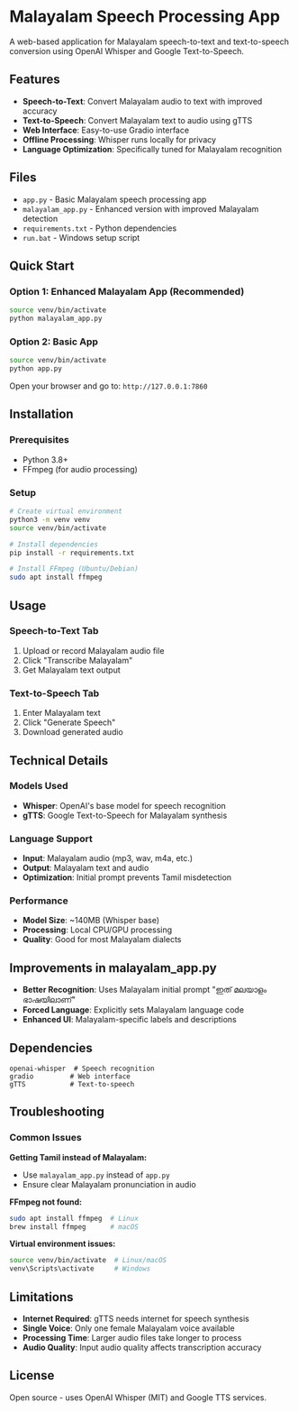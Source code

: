 # Malayalam Speech Processing App

A web-based application for Malayalam speech-to-text and text-to-speech conversion using OpenAI Whisper and Google Text-to-Speech.

## Features

- **Speech-to-Text**: Convert Malayalam audio to text with improved accuracy
- **Text-to-Speech**: Convert Malayalam text to audio using gTTS
- **Web Interface**: Easy-to-use Gradio interface
- **Offline Processing**: Whisper runs locally for privacy
- **Language Optimization**: Specifically tuned for Malayalam recognition

## Files

- `app.py` - Basic Malayalam speech processing app
- `malayalam_app.py` - Enhanced version with improved Malayalam detection
- `requirements.txt` - Python dependencies
- `run.bat` - Windows setup script

## Quick Start

### Option 1: Enhanced Malayalam App (Recommended)
```bash
source venv/bin/activate
python malayalam_app.py
```

### Option 2: Basic App
```bash
source venv/bin/activate
python app.py
```

Open your browser and go to: `http://127.0.0.1:7860`

## Installation

### Prerequisites
- Python 3.8+
- FFmpeg (for audio processing)

### Setup
```bash
# Create virtual environment
python3 -m venv venv
source venv/bin/activate

# Install dependencies
pip install -r requirements.txt

# Install FFmpeg (Ubuntu/Debian)
sudo apt install ffmpeg
```

## Usage

### Speech-to-Text Tab
1. Upload or record Malayalam audio file
2. Click "Transcribe Malayalam" 
3. Get Malayalam text output

### Text-to-Speech Tab
1. Enter Malayalam text
2. Click "Generate Speech"
3. Download generated audio

## Technical Details

### Models Used
- **Whisper**: OpenAI's base model for speech recognition
- **gTTS**: Google Text-to-Speech for Malayalam synthesis

### Language Support
- **Input**: Malayalam audio (mp3, wav, m4a, etc.)
- **Output**: Malayalam text and audio
- **Optimization**: Initial prompt prevents Tamil misdetection

### Performance
- **Model Size**: ~140MB (Whisper base)
- **Processing**: Local CPU/GPU processing
- **Quality**: Good for most Malayalam dialects

## Improvements in malayalam_app.py

- **Better Recognition**: Uses Malayalam initial prompt "ഇത് മലയാളം ഭാഷയിലാണ്"
- **Forced Language**: Explicitly sets Malayalam language code
- **Enhanced UI**: Malayalam-specific labels and descriptions

## Dependencies

```
openai-whisper  # Speech recognition
gradio         # Web interface
gTTS           # Text-to-speech
```

## Troubleshooting

### Common Issues

**Getting Tamil instead of Malayalam:**
- Use `malayalam_app.py` instead of `app.py`
- Ensure clear Malayalam pronunciation in audio

**FFmpeg not found:**
```bash
sudo apt install ffmpeg  # Linux
brew install ffmpeg      # macOS
```

**Virtual environment issues:**
```bash
source venv/bin/activate  # Linux/macOS
venv\Scripts\activate     # Windows
```

## Limitations

- **Internet Required**: gTTS needs internet for speech synthesis
- **Single Voice**: Only one female Malayalam voice available
- **Processing Time**: Larger audio files take longer to process
- **Audio Quality**: Input audio quality affects transcription accuracy

## License

Open source - uses OpenAI Whisper (MIT) and Google TTS services.